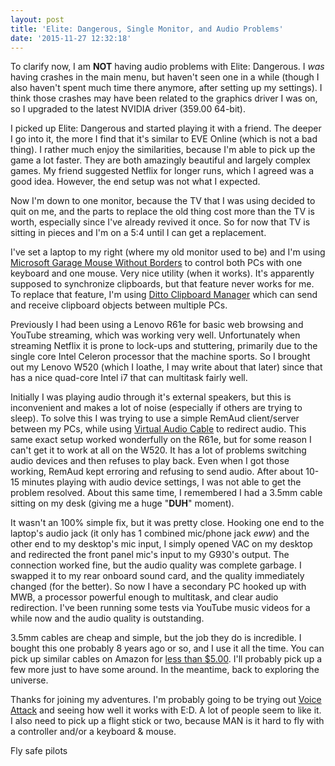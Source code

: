 ```yaml
---
layout: post
title: 'Elite: Dangerous, Single Monitor, and Audio Problems'
date: '2015-11-27 12:32:18'
---
```


To clarify now, I am __NOT__ having audio problems with Elite: Dangerous. I *was* having crashes in the main menu, but haven't seen one in a while (though I also haven't spent much time there anymore, after setting up my settings). I think those crashes may have been related to the graphics driver I was on, so I upgraded to the latest NVIDIA driver (359.00 64-bit).

I picked up Elite: Dangerous and started playing it with a friend. The deeper I go into it, the more I find that it's similar to EVE Online (which is not a bad thing). I rather much enjoy the similarities, because I'm able to pick up the game a lot faster. They are both amazingly beautiful and largely complex games. My friend suggested Netflix for longer runs, which I agreed was a good idea. However, the end setup was not what I expected.

Now I'm down to one monitor, because the TV that I was using decided to quit on me, and the parts to replace the old thing cost more than the TV is worth, especially since I've already revived it once. So for now that TV is sitting in pieces and I'm on a 5:4 until I can get a replacement.

I've set a laptop to my right (where my old monitor used to be) and I'm using [Microsoft Garage Mouse Without Borders](https://www.microsoft.com/en-us/download/details.aspx?id=35460) to control both PCs with one keyboard and one mouse. Very nice utility (when it works). It's apparently supposed to synchronize clipboards, but that feature never works for me. To replace that feature, I'm using [Ditto Clipboard Manager](http://ditto-cp.sourceforge.net) which can send and receive clipboard objects between multiple PCs.

Previously I had been using a Lenovo R61e for basic web browsing and YouTube streaming, which was working very well. Unfortunately when streaming Netflix it is prone to lock-ups and stuttering, primarily due to the single core Intel Celeron processor that the machine sports. So I brought out my Lenovo W520 (which I loathe, I may write about that later) since that has a nice quad-core Intel i7 that can multitask fairly well.

Initially I was playing audio through it's external speakers, but this is inconvenient and makes a lot of noise (especially if others are trying to sleep). To solve this I was trying to use a simple RemAud client/server between my PCs, while using [Virtual Audio Cable](http://software.muzychenko.net/eng/vac.htm) to redirect audio. This same exact setup worked wonderfully on the R61e, but for some reason I can't get it to work at all on the W520. It has a lot of problems switching audio devices and then refuses to play back. Even when I got those working, RemAud kept erroring and refusing to send audio. After about 10-15 minutes playing with audio device settings, I was not able to get the problem resolved. About this same time, I remembered I had a 3.5mm cable sitting on my desk (giving me a huge "**DUH**" moment).

It wasn't an 100% simple fix, but it was pretty close. Hooking one end to the laptop's audio jack (it only has 1 combined mic/phone jack _eww_) and the other end to my desktop's mic input, I simply opened VAC on my desktop and redirected the front panel mic's input to my G930's output. The connection worked fine, but the audio quality was complete garbage. I swapped it to my rear onboard sound card, and the quality immediately changed (for the better). So now I have a secondary PC hooked up with MWB, a processor powerful enough to multitask, and clear audio redirection. I've been running some tests via YouTube music videos for a while now and the audio quality is outstanding.

3.5mm cables are cheap and simple, but the job they do is incredible. I bought this one probably 8 years ago or so, and I use it all the time. You can pick up similar cables on Amazon for [less than $5.00](http://amzn.to/1Ta0ltG). I'll probably pick up a few more just to have some around. In the meantime, back to exploring the universe.

Thanks for joining my adventures. I'm probably going to be trying out [Voice Attack](http://www.voiceattack.com) and seeing how well it works with E:D. A lot of people seem to like it. I also need to pick up a flight stick or two, because MAN is it hard to fly with a controller and/or a keyboard & mouse.

Fly safe pilots
